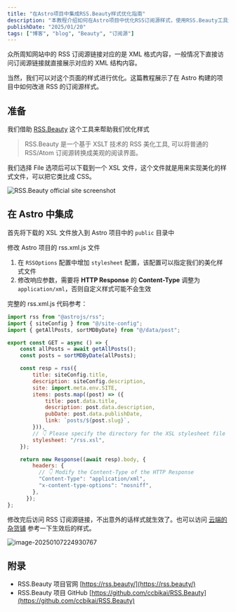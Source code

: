 ```yaml
---
title: "在Astro项目中集成RSS.Beauty样式优化指南"
description: "本教程介绍如何在Astro项目中优化RSS订阅源样式，使用RSS.Beauty工具生成XSL文件，并通过修改rss.xml.js文件集成美化样式，提升RSS阅读体验。"
publishDate: "2025/01/20"
tags: ["博客", "blog", "Beauty", "订阅源"]
---
```





众所周知网站中的 RSS 订阅源链接对应的是 XML 格式内容，一般情况下直接访问订阅源链接就直接展示对应的 XML 结构内容。

当然，我们可以对这个页面的样式进行优化。这篇教程展示了在 Astro 构建的项目中如何改进 RSS 的订阅源样式。

## 准备

我们借助 [RSS.Beauty](https://rss.beauty/) 这个工具来帮助我们优化样式

> RSS.Beauty 是一个基于 XSLT 技术的 RSS 美化工具, 可以将普通的 RSS/Atom 订阅源转换成美观的阅读界面。

我们选择 File 选项后可以下载到一个 XSL 文件，这个文件就是用来实现美化的样式文件，可以把它类比成 CSS。

![RSS.Beauty official site screenshot](https://igaozp.me/images/enhance-astro-project-rss-feed-style/01.png)

## 在 Astro 中集成

首先将下载的 XSL 文件放入到 Astro 项目中的 `public` 目录中

修改 Astro 项目的 rss.xml.js 文件

1. 在 `RSSOptions` 配置中增加 `stylesheet` 配置，该配置可以指定我们的美化样式文件
2. 修改响应参数，需要将 **HTTP Response** 的 **Content-Type** 调整为 `application/xml`，否则自定义样式可能不会生效

完整的 rss.xml.js 代码参考：

```jsx
import rss from "@astrojs/rss";
import { siteConfig } from "@/site-config";
import { getAllPosts, sortMDByDate} from "@/data/post";

export const GET = async () => {
	const allPosts = await getAllPosts();
	const posts = sortMDByDate(allPosts);

	const resp = rss({
		title: siteConfig.title,
		description: siteConfig.description,
		site: import.meta.env.SITE,
		items: posts.map((post) => ({
			title: post.data.title,
			description: post.data.description,
			pubDate: post.data.publishDate,
			link: `posts/${post.slug}`,
		})),
		// 👇 Please specify the directory for the XSL stylesheet file
		stylesheet: "/rss.xsl",
	});

	return new Response((await resp).body, {
		headers: {
		  // 👇 Modify the Content-Type of the HTTP Response
		  "Content-Type": "application/xml",
		  "x-content-type-options": "nosniff",
		},
	  });
};

```

修改完后访问 RSS 订阅源链接，不出意外的话样式就生效了。也可以访问 [云端的杂货铺](https://blog.illsky.com/rss.xml) 参考一下生效后的样式。

![image-20250107224930767](https://cdn.illsky.com/img/2025/01/202501072249870.png)

## 附录

+   RSS.Beauty 项目官网 [https://rss.beauty/](https://rss.beauty/)
+   RSS.Beauty 项目 GitHub [https://github.com/ccbikai/RSS.Beauty](https://github.com/ccbikai/RSS.Beauty)


